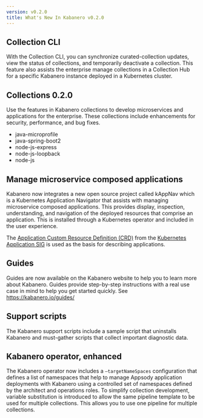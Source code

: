 ```yaml
---
version: v0.2.0
title: What's New In Kabanero v0.2.0
---
```


## Collection CLI
With the Collection CLI, you can synchronize curated-collection updates, view the status of collections, and temporarily deactivate a collection. This feature also assists the enterprise manage collections in a Collection Hub for a specific Kabanero instance deployed in a Kubernetes cluster.

## Collections 0.2.0
Use the features in Kabanero collections to develop microservices and applications for the enterprise. These collections include enhancements for security, performance, and bug fixes.
* java-microprofile
* java-spring-boot2
* node-js-express
* node-js-loopback
* node-js

## Manage microservice composed applications
Kabanero now integrates a new open source project called kAppNav which is a Kubernetes Application Navigator that assists with managing microservice composed applications. This provides display, inspection, understanding, and navigation of the deployed resources that comprise an application. This is installed through a Kubernetes operator and included in the user experience.

The [Application Custom Resource Definition (CRD)](https://github.com/kubernetes-sigs/application/blob/master/config/crds/app_v1beta1_application.yaml) from the [Kubernetes Application SIG](https://github.com/kubernetes-sigs/application) is used as the basis for describing applications.

## Guides
Guides are now available on the Kabanero website to help you to learn more about Kabanero. Guides provide step-by-step instructions with a real use case in mind to help you get started quickly. See https://kabanero.io/guides/

## Support scripts
The Kabanero support scripts include a sample script that uninstalls Kabanero and must-gather scripts that collect important diagnostic data.

## Kabanero operator, enhanced
The Kabanero operator now includes a `–targetNameSpaces` configuration that defines a list of namespaces that help to manage Appsody application deployments with Kabanero using a controlled set of namespaces defined by the architect and operations roles. To simplify collection development, variable substitution is introduced to allow the same pipeline template to be used for multiple collections. This allows you to use one pipeline for multiple collections.
